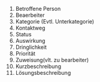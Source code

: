 1. Betroffene Person
2. Beaerbeiter
3. Kategorie (Evtl. Unterkategorie)
4. Kontaktweg
5. Status
6. Auswirkung
7. Dringlichkeit
8. Priorität
9. Zuweisung(vlt. zu bearbeiter)
10. Kurzbeschreibung
11. Lösungsbeschreibung